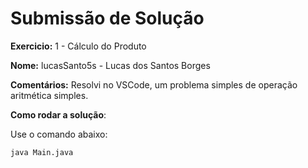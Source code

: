 # Submissão de Solução

**Exercicio:** 1 - Cálculo do Produto

**Nome:** lucasSanto5s - Lucas dos Santos Borges

**Comentários:** Resolvi no VSCode, um problema simples de operação aritmética simples.

**Como rodar a solução**: 

Use o comando abaixo: 
```bash
java Main.java
```